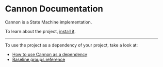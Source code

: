 # Cannon Documentation

Cannon is a State Machine implementation.

To learn about the project, [install it](how-to/how-to-load-in-pharo.md).

---

To use the project as a dependency of your project, take a look at:

- [How to use Cannon as a dependency](how-to/how-to-use-as-dependency-in-pharo.md)
- [Baseline groups reference](reference/Baseline-groups.md)
